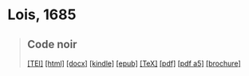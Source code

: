 # Lois, 1685

> ## Code noir
>  <a target="_blank" title="Source XML/TEI" class="mime48 tei" href="https://hurlus.github.io/tei/loi1685_code-noir.xml">[TEI]</a>  <a target="_blank" title="HTML une page" class="mime48 html" href="https://hurlus.github.io/loi1685_code-noir/loi1685_code-noir.html">[html]</a>  <a target="_blank" title="Bureautique (LibreOffice, MS.Word)" class="mime48 docx" href="https://hurlus.github.io/loi1685_code-noir/loi1685_code-noir.docx">[docx]</a>  <a target="_blank" title="Amazon.kindle" class="mime48 mobi" href="https://hurlus.github.io/loi1685_code-noir/loi1685_code-noir.mobi">[kindle]</a>  <a target="_blank" title="EPUB, pour liseuses et téléphones" class="mime48 epub" href="https://hurlus.github.io/loi1685_code-noir/loi1685_code-noir.epub">[epub]</a>  <a target="_blank" title="LaTeX" class="mime48 tex" href="https://hurlus.github.io/loi1685_code-noir/loi1685_code-noir.tex">[TeX]</a>  <a target="_blank" title="PDF à imprimer, A4 2 colonnes" class="mime48 pdf" href="https://hurlus.github.io/loi1685_code-noir/loi1685_code-noir.pdf">[pdf]</a>  <a target="_blank" title="PDF à lire, A5 une colonne" class="mime48 a5" href="https://hurlus.github.io/loi1685_code-noir/loi1685_code-noir_a5.pdf">[pdf a5]</a>  <a target="_blank" title="Brochure à agrafer, pdf imposé pour imprimante recto/verso" class="mime48 brochure" href="https://hurlus.github.io/loi1685_code-noir/loi1685_code-noir_brochure.pdf">[brochure]</a> 
